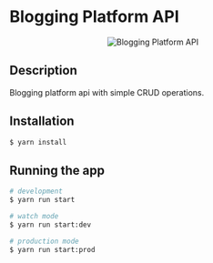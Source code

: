 # Blogging Platform API
<p align="center">
  <img src="https://assets.roadmap.sh/guest/blogging-platform-api.png" alt="Blogging Platform API" />
</p>

[circleci-image]: https://img.shields.io/circleci/build/github/nestjs/nest/master?token=abc123def456
[circleci-url]: https://circleci.com/gh/nestjs/nest

## Description

Blogging platform api with simple CRUD operations.

## Installation

```bash
$ yarn install
```

## Running the app

```bash
# development
$ yarn run start

# watch mode
$ yarn run start:dev

# production mode
$ yarn run start:prod
```